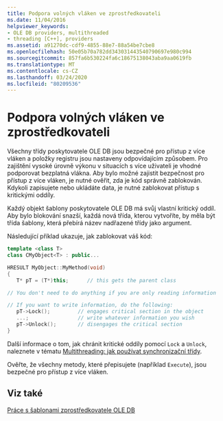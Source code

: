 ```yaml
---
title: Podpora volných vláken ve zprostředkovateli
ms.date: 11/04/2016
helpviewer_keywords:
- OLE DB providers, multithreaded
- threading [C++], providers
ms.assetid: a91270dc-cdf9-4855-88e7-88a54be7cbe8
ms.openlocfilehash: 50e05b70a782dd343031443540790697e980c994
ms.sourcegitcommit: 857fa6b530224fa6c18675138043aba9aa0619fb
ms.translationtype: MT
ms.contentlocale: cs-CZ
ms.lasthandoff: 03/24/2020
ms.locfileid: "80209536"
---
```

# <a name="supporting-free-threading-in-your-provider"></a>Podpora volných vláken ve zprostředkovateli

Všechny třídy poskytovatele OLE DB jsou bezpečné pro přístup z více vláken a položky registru jsou nastaveny odpovídajícím způsobem. Pro zajištění vysoké úrovně výkonu v situacích s více uživateli je vhodné podporovat bezplatná vlákna. Aby bylo možné zajistit bezpečnost pro přístup z více vláken, je nutné ověřit, zda je kód správně zablokován. Kdykoli zapisujete nebo ukládáte data, je nutné zablokovat přístup s kritickými oddíly.

Každý objekt šablony poskytovatele OLE DB má svůj vlastní kritický oddíl. Aby bylo blokování snazší, každá nová třída, kterou vytvoříte, by měla být třída šablony, která přebírá název nadřazené třídy jako argument.

Následující příklad ukazuje, jak zablokovat váš kód:

```cpp
template <class T>
class CMyObject<T> : public...

HRESULT MyObject::MyMethod(void)
{
   T* pT = (T*)this;      // this gets the parent class

// You don't need to do anything if you are only reading information

// If you want to write information, do the following:
   pT->Lock();         // engages critical section in the object
   ...;                // write whatever information you wish
   pT->Unlock();       // disengages the critical section
}
```

Další informace o tom, jak chránit kritické oddíly pomocí `Lock` a `Unlock`, naleznete v tématu [Multithreading: jak používat synchronizační třídy](../../parallel/multithreading-how-to-use-the-synchronization-classes.md).

Ověřte, že všechny metody, které přepisujete (například `Execute`), jsou bezpečné pro přístup z více vláken.

## <a name="see-also"></a>Viz také

[Práce s šablonami zprostředkovatele OLE DB](../../data/oledb/working-with-ole-db-provider-templates.md)
